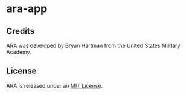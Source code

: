 # ara-app

## Credits
ARA was developed by Bryan Hartman from the United States Military Academy.

## License
ARA is released under an [MIT License](https://opensource.org/licenses/MIT).
